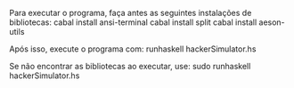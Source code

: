 Para executar o programa, faça antes as seguintes instalações de bibliotecas:
 cabal install ansi-terminal
 cabal install split
 cabal install aeson-utils

Após isso, execute o programa com:
 runhaskell hackerSimulator.hs
 
Se não encontrar as bibliotecas ao executar, use:
 sudo runhaskell hackerSimulator.hs

